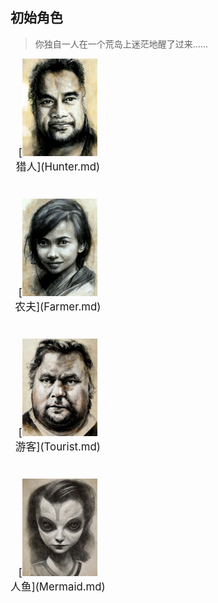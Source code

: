 ## 初始角色  
> 你独自一人在一个荒岛上迷茫地醒了过来……  
  
<div style="display:inline-block"><div class="gamedatalist" style="text-align:center;min-width:150px;min-height:0px;margin-bottom:40px;margin-right:20px;font-size:1.2em;">[<img width="120px" src="../wiki/Sprite/Hunter17407.png"><br>猎人](Hunter.md)</div><div class="gamedatalist" style="text-align:center;min-width:150px;min-height:0px;margin-bottom:40px;margin-right:20px;font-size:1.2em;">[<img width="120px" src="../wiki/Sprite/Farmer.png"><br>农夫](Farmer.md)</div><div class="gamedatalist" style="text-align:center;min-width:150px;min-height:0px;margin-bottom:40px;margin-right:20px;font-size:1.2em;">[<img width="120px" src="../wiki/Sprite/Tourist.png"><br>游客](Tourist.md)</div><div class="gamedatalist" style="text-align:center;min-width:150px;min-height:0px;margin-bottom:40px;margin-right:20px;font-size:1.2em;">[<img width="120px" src="../wiki/Sprite/MermaidGirl.png"><br>人鱼](Mermaid.md)</div></div>  
  


<script>document.title="可选角色 - 卡牌生存百科 Card Survival Wiki";</script>